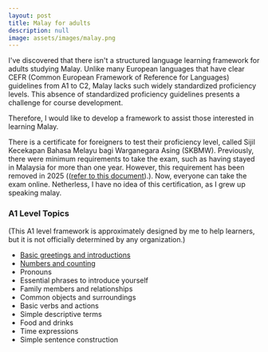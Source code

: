 ```yaml
---
layout: post
title: Malay for adults
description: null
image: assets/images/malay.png
---
```

I've discovered that there isn't a structured language learning framework for adults studying Malay. Unlike many European languages that have clear CEFR (Common European Framework of Reference for Languages) guidelines from A1 to C2, Malay lacks such widely standardized proficiency levels. This absence of standardized proficiency guidelines presents a challenge for course development.

Therefore, I would like to develop a framework to assist those interested in learning Malay.

There is a certificate for foreigners to test their proficiency level, called Sijil Kecekapan Bahasa Melayu bagi Warganegara Asing (SKBMW). Previously, there were minimum requirements to take the exam, such as having stayed in Malaysia for more than one year. However, this requirement has been removed in 2025 ((<a href="https://www.mpm.edu.my/images/dokumen/calon-peperiksaan/skbmw/Arahan_Dan_Panduan_Pendaftaran_Calon_SKBMW_2025.pdf">refer to this document</a>).). Now, everyone can take the exam online. Netherless, I have no idea of this certification, as I grew up speaking malay. 

### A1 Level Topics
(This A1 level framework is approximately designed by me to help learners, but it is not officially determined by any organization.)
- <a href="../27/a1-1.html">Basic greetings and introductions</a>
- <a href="../27/a1-2.html">Numbers and counting</a>
- Pronouns
- Essential phrases to introduce yourself
- Family members and relationships
- Common objects and surroundings
- Basic verbs and actions
- Simple descriptive terms
- Food and drinks
- Time expressions
- Simple sentence construction